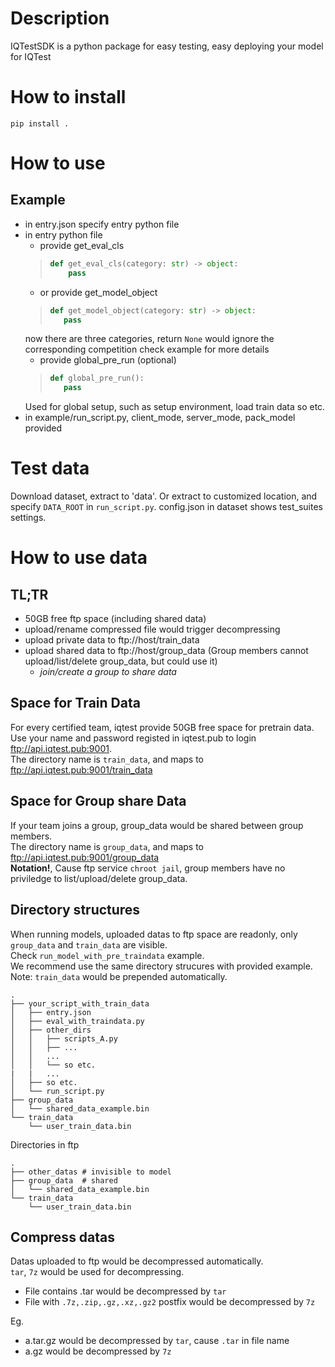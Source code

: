 # Description
IQTestSDK is a python package for easy testing, easy deploying your model for IQTest


# How to install
```
pip install .
```

# How to use
## Example
* in entry.json specify entry python file
* in entry python file 
    * provide get_eval_cls 
    >    ```python
    >    def get_eval_cls(category: str) -> object:
    >        pass
    >    ```
    * or provide get_model_object
    >    ```python
    >   def get_model_object(category: str) -> object:
    >       pass
    >    ```
    now there are three categories, return `None` would ignore the corresponding competition 
    check example for more details
    * provide global_pre_run (optional)
    >    ```python
    >   def global_pre_run():
    >       pass
    >    ```
    Used for global setup, such as setup environment, load  train data so etc.
* in example/run_script.py, client_mode, server_mode, pack_model provided 

# Test data
Download dataset, extract to 'data'. Or extract to customized location, and specify `DATA_ROOT` in `run_script.py`. 
config.json in dataset shows test_suites settings. 

# How to use data
## TL;TR
* 50GB free ftp space (including shared data)
* upload/rename compressed file would trigger decompressing
* upload private data to ftp://host/train_data
* upload shared data to ftp://host/group_data (Group members cannot upload/list/delete group_data, but could use it)
  * _join/create a group to share data_

## Space for Train Data
For every certified team, iqtest provide 50GB free space for pretrain data.   
Use your name and password registed in iqtest.pub to login ftp://api.iqtest.pub:9001.  
The directory name is `train_data`, and maps to ftp://api.iqtest.pub:9001/train_data

## Space for Group share Data
If your team joins a group, group_data would be shared between group members.   
The directory name is `group_data`, and maps to ftp://api.iqtest.pub:9001/group_data   
**Notation!**, Cause ftp service `chroot jail`, group members have no priviledge to list/upload/delete group_data.

## Directory structures
When running models, uploaded datas to ftp space are readonly, only `group_data` and `train_data` are visible.   
Check `run_model_with_pre_traindata` example.  
We recommend use the same directory strucures with provided example.  
Note: `train_data` would be prepended automatically.
```
.
├── your_script_with_train_data 
│   ├── entry.json
│   ├── eval_with_traindata.py
│   ├── other_dirs
│   │   ├── scripts_A.py
│   │   ├── ... 
│   │   ...
│   │   └── so etc. 
|   |   ...
│   ├── so etc.
│   └── run_script.py
├── group_data
│   └── shared_data_example.bin
└── train_data
    └── user_train_data.bin
```

Directories in ftp
```
.
├── other_datas # invisible to model
├── group_data  # shared
│   └── shared_data_example.bin
└── train_data
    └── user_train_data.bin
```

## Compress datas
Datas uploaded to ftp would be decompressed automatically.  
`tar`, `7z` would be used for decompressing.
* File contains .tar would be decompressed by `tar`
* File with `.7z,.zip,.gz,.xz,.gz2` postfix would be decompressed by `7z`

Eg.
* a.tar.gz would be decompressed by `tar`, cause `.tar` in file name
* a.gz would be decompressed by `7z`
